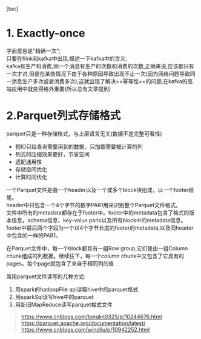 [toc]

# 1. Exactly-once

字面意思是"精确一次";   
只要在flink和kafka中出现,描述一下kafka中的含义:  
kafka有生产和消费,同一个消息有生产的次数和消费的次数,正确来说,应该都只有一次才对,但是在某些情况下由于各种原因导致出现不止一次(因为网络问题导致同一消息生产多次或者消费多次),这就出现了解决++幂等性++的问题,在kafka的高端应用中就变得格外重要(所以总有文章提到)

# 2.Parquet列式存储格式

parquet只是一种存储格式，与上层语言无关(数据不是完整可看性)
- 把IO只给查询需要用到的数据，只加载需要被计算的列
- 列式的压缩效果更好，节省空间
- 适配通用性
- 存储空间优化
- 计算时间优化

一个Parquet文件是由一个header以及一个或多个block块组成，以一个footer结尾。  
header中只包含一个4个字节的数字PAR1用来识别整个Parquet文件格式。  
文件中所有的metadata都存在于footer中。footer中的metadata包含了格式的版本信息，schema信息、key-value paris以及所有block中的metadata信息。  
footer中最后两个字段为一个以4个字节长度的footer的metadata,以及同header中包含的一样的PAR1。

在Parquet文件中，每一个block都具有一组Row group,它们是由一组Column chunk组成的列数据。继续往下，每一个column chunk中又包含了它具有的pages。每个page就包含了来自于相同列的值

常用parquet文件读写的几种方式:  
1. 用spark的hadoopFile api读取hive中的parquet格式
2. 用sparkSql读写hive中的parquet
3. 用新旧MapReduce读写parquet格式文件



> https://www.cnblogs.com/tonglin0325/p/10244676.html
https://parquet.apache.org/documentation/latest/
https://www.cnblogs.com/windliu/p/10942252.html